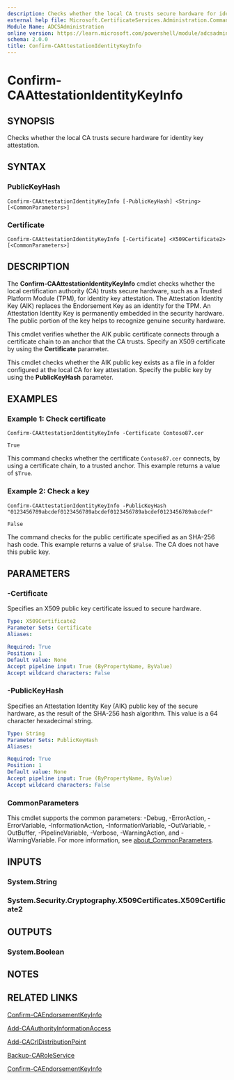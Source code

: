 ```yaml
---
description: Checks whether the local CA trusts secure hardware for identity key attestation.
external help file: Microsoft.CertificateServices.Administration.Commands.dll-Help.xml
Module Name: ADCSAdministration
online version: https://learn.microsoft.com/powershell/module/adcsadministration/confirm-caattestationidentitykeyinfo?view=windowsserver2022-ps&wt.mc_id=ps-gethelp
schema: 2.0.0
title: Confirm-CAAttestationIdentityKeyInfo
---
```


# Confirm-CAAttestationIdentityKeyInfo

## SYNOPSIS
Checks whether the local CA trusts secure hardware for identity key attestation.

## SYNTAX

### PublicKeyHash
```
Confirm-CAAttestationIdentityKeyInfo [-PublicKeyHash] <String> [<CommonParameters>]
```

### Certificate
```
Confirm-CAAttestationIdentityKeyInfo [-Certificate] <X509Certificate2> [<CommonParameters>]
```

## DESCRIPTION
The **Confirm-CAAttestationIdentityKeyInfo** cmdlet checks whether the local certification authority (CA) trusts secure hardware, such as a Trusted Platform Module (TPM), for identity key attestation. The Attestation Identity Key (AIK) replaces the Endorsement Key as an identity for the TPM. An Attestation Identity Key is permanently embedded in the security hardware. The public portion of the key helps to recognize genuine security hardware.

This cmdlet verifies whether the AIK public certificate connects through a certificate chain to an anchor that the CA trusts. Specify an X509 certificate by using the **Certificate** parameter.

This cmdlet checks whether the AIK public key exists as a file in a folder configured at the local CA for key attestation. Specify the public key by using the **PublicKeyHash** parameter.

## EXAMPLES

### Example 1: Check certificate
```
Confirm-CAAttestationIdentityKeyInfo -Certificate Contoso87.cer

True
```

This command checks whether the certificate `Contoso87.cer` connects, by using a certificate chain, to a trusted anchor.
This example returns a value of `$True`.

### Example 2: Check a key
```
Confirm-CAAttestationIdentityKeyInfo -PublicKeyHash "0123456789abcdef0123456789abcdef0123456789abcdef0123456789abcdef"

False
```

The command checks for the public certificate specified as an SHA-256 hash code.
This example returns a value of `$False`.
The CA does not have this public key.

## PARAMETERS

### -Certificate
Specifies an X509 public key certificate issued to secure hardware.

```yaml
Type: X509Certificate2
Parameter Sets: Certificate
Aliases:

Required: True
Position: 1
Default value: None
Accept pipeline input: True (ByPropertyName, ByValue)
Accept wildcard characters: False
```

### -PublicKeyHash
Specifies an Attestation Identity Key (AIK) public key of the secure hardware, as the result of the SHA-256 hash algorithm.
This value is a 64 character hexadecimal string.

```yaml
Type: String
Parameter Sets: PublicKeyHash
Aliases:

Required: True
Position: 1
Default value: None
Accept pipeline input: True (ByPropertyName, ByValue)
Accept wildcard characters: False
```

### CommonParameters
This cmdlet supports the common parameters: -Debug, -ErrorAction, -ErrorVariable, -InformationAction, -InformationVariable, -OutVariable, -OutBuffer, -PipelineVariable, -Verbose, -WarningAction, and -WarningVariable. For more information, see [about_CommonParameters](https://go.microsoft.com/fwlink/?LinkID=113216).

## INPUTS

### System.String

### System.Security.Cryptography.X509Certificates.X509Certificate2

## OUTPUTS

### System.Boolean

## NOTES

## RELATED LINKS

[Confirm-CAEndorsementKeyInfo](Confirm-CAEndorsementKeyInfo.md)

[Add-CAAuthorityInformationAccess](Add-CAAuthorityInformationAccess.md)

[Add-CACrlDistributionPoint](Add-CACrlDistributionPoint.md)

[Backup-CARoleService](Backup-CARoleService.md)

[Confirm-CAEndorsementKeyInfo](Confirm-CAEndorsementKeyInfo.md)
